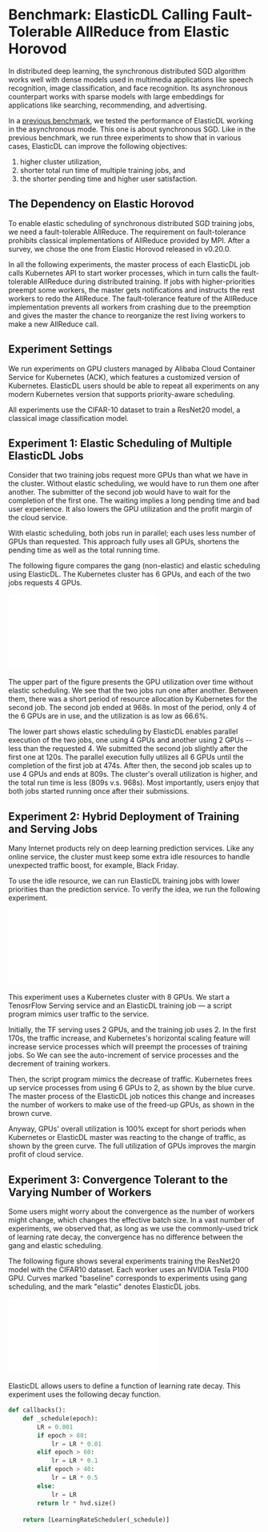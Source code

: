 # Benchmark: ElasticDL Calling Fault-Tolerable AllReduce from Elastic Horovod

In distributed deep learning, the synchronous distributed SGD algorithm works
well with dense models used in multimedia applications like speech recognition,
image classification, and face recognition. Its asynchronous counterpart works
with sparse models with large embeddings for applications like searching,
recommending, and advertising.

In a [previous benchmark](../report_cn.pdf), we tested the performance of
ElasticDL working in the asynchronous mode.  This one is about synchronous SGD.
Like in the previous benchmark, we run three experiments to show that in various
cases, ElasticDL can improve the following objectives:

1. higher cluster utilization,
1. shorter total run time of multiple training jobs, and
1. the shorter pending time and higher user satisfaction.

## The Dependency on Elastic Horovod

To enable elastic scheduling of synchronous distributed SGD training jobs, we
need a fault-tolerable AllReduce.  The requirement on fault-tolerance
prohibits classical implementations of AllReduce provided by MPI.  After a
survey, we chose the one from Elastic Horovod released in v0.20.0.

In all the following experiments, the master process of each ElasticDL job calls
Kubernetes API to start worker processes, which in turn calls the
fault-tolerable AllReduce during distributed training.  If jobs with
higher-priorities preempt some workers, the master gets notifications and
instructs the rest workers to redo the AllReduce.  The fault-tolerance feature
of the AllReduce implementation prevents all workers from crashing due to the
preemption and gives the master the chance to reorganize the rest living workers
to make a new AllReduce call.

## Experiment Settings

We run experiments on GPU clusters managed by Alibaba Cloud Container Service
for Kubernetes (ACK), which features a customized version of Kubernetes.
ElasticDL users should be able to repeat all experiments on any modern
Kubernetes version that supports priority-aware scheduling.

All experiments use the CIFAR-10 dataset to train a ResNet20 model, a classical
image classification model.

## Experiment 1: Elastic Scheduling of Multiple ElasticDL Jobs

Consider that two training jobs request more GPUs than what we have in the
cluster.  Without elastic scheduling, we would have to run them one after
another.  The submitter of the second job would have to wait for the completion
of the first one.  The waiting implies a long pending time and bad user
experience.  It also lowers the GPU utilization and the profit margin of the
cloud service.

With elastic scheduling, both jobs run in parallel; each uses less number of
GPUs than requested.  This approach fully uses all GPUs, shortens the pending
time as well as the total running time.

The following figure compares the gang (non-elastic) and elastic scheduling
using ElasticDL.  The Kubernetes cluster has 6 GPUs, and each of the two jobs
requests 4 GPUs.

![overlap jobs](./data/experiment_1.pdf)

The upper part of the figure presents the GPU utilization over time without
elastic scheduling.  We see that the two jobs run one after another.  Between
them, there was a short period of resource allocation by Kubernetes for the
second job.  The second job ended at 968s.  In most of the period, only 4 of
the 6 GPUs are in use, and the utilization is as low as 66.6%.

The lower part shows elastic scheduling by ElasticDL enables parallel execution
of the two jobs, one using 4 GPUs and another using 2 GPUs -- less than
the requested 4.  We submitted the second job slightly after the first one at
120s.  The parallel execution fully utilizes all 6 GPUs until the completion of
the first job at 474s.  After then, the second job scales up to use 4 GPUs and
ends at 809s.  The cluster's overall utilization is higher, and the total run
time is less (809s v.s. 968s). Most importantly, users enjoy that both jobs
started running once after their submissions.

## Experiment 2: Hybrid Deployment of Training and Serving Jobs

Many Internet products rely on deep learning prediction services.  Like any
online service, the cluster must keep some extra idle resources to handle
unexpected traffic boost, for example, Black Friday.

To use the idle resource, we can run ElasticDL training jobs with lower
priorities than the prediction service.  To verify the idea, we run the
following experiment.

![preemption](./data/experiment_2.pdf)

This experiment uses a Kubernetes cluster with 8 GPUs.  We start a TenosrFlow
Serving service and an ElasticDL training job — a script program mimics user
traffic to the service.

Initially, the TF serving uses 2 GPUs, and the training job uses 2.  In the
first 170s, the traffic increase, and Kubernetes's
horizontal scaling feature will increase service processes which will
preempt the processes of training jobs. So We can see the
auto-increment of service processes and the decrement of training workers.

Then, the script program mimics the decrease of traffic. Kubernetes
frees up service processes from using 6 GPUs to 2, as shown by the blue curve.
The master process of the ElasticDL job notices this change and increases
the number of workers to make use of the freed-up GPUs, as shown in the
brown curve.

Anyway, GPUs' overall utilization is 100% except for short periods when
Kubernetes or ElasticDL master was reacting to the change of traffic, as shown
by the green curve.  The full utilization of GPUs improves the margin profit of
cloud service.

## Experiment 3: Convergence Tolerant to the Varying Number of Workers

Some users might worry about the convergence as the number of workers might
change, which changes the effective batch size.  In a vast number of
experiments, we observed that, as long as we use the commonly-used trick of
learning rate decay, the convergence has no difference between the gang and
elastic scheduling.

The following figure shows several experiments training the ResNet20 model with
the CIFAR10 dataset.  Each worker uses an NVIDIA Tesla P100 GPU.  Curves marked
"baseline" corresponds to experiments using gang scheduling, and the mark
"elastic" denotes ElasticDL jobs.

![accuracy](./data/experiment_3.pdf)

ElasticDL allows users to define a function of learning rate decay.  This
experiment uses the following decay function.

```python
def callbacks():
    def _schedule(epoch):
        LR = 0.001
        if epoch > 80:
            lr = LR * 0.01
        elif epoch > 60:
            lr = LR * 0.1
        elif epoch > 40:
            lr = LR * 0.5
        else:
            lr = LR
        return lr * hvd.size()

    return [LearningRateScheduler(_schedule)]
```
